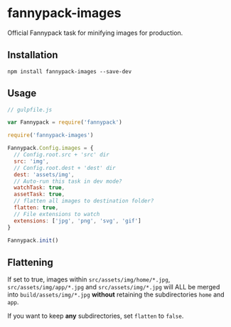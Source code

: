 # fannypack-images
Official Fannypack task for minifying images for production.

## Installation
`npm install fannypack-images --save-dev`

## Usage
```javascript
// gulpfile.js

var Fannypack = require('fannypack')

require('fannypack-images')

Fannypack.Config.images = {
  // Config.root.src + 'src' dir
  src: 'img',
  // Config.root.dest + 'dest' dir
  dest: 'assets/img',
  // Auto-run this task in dev mode?
  watchTask: true,
  assetTask: true,
  // flatten all images to destination folder?
  flatten: true,
  // File extensions to watch
  extensions: ['jpg', 'png', 'svg', 'gif']
}

Fannypack.init()
```

## Flattening

If set to true, images within `src/assets/img/home/*.jpg`, `src/assets/img/app/*.jpg` and `src/assets/img/*.jpg` will ALL be merged into `build/assets/img/*.jpg` **without** retaining the subdirectories `home` and `app`.

If you want to keep **any** subdirectories, set `flatten` to `false`.
